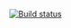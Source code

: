 [![Build status](https://ci.appveyor.com/api/projects/status/by9qe8lisk03ndmx?svg=true)](https://ci.appveyor.com/project/ivan89898/apidztest1)
